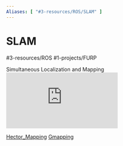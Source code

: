 ```yaml
---
Aliases: [ "#3-resources/ROS/SLAM" ]
---
```

# SLAM
#3-resources/ROS #1-projects/FURP

Simultaneous Localization and Mapping
![Pasted image 20240625153031.png](https://github.com/FURP-2023-2024/Zaihong_Weekly_Log/blob/main/Notes/Pasted%20image%2020240625153031.png.md)

[Hector_Mapping](https://github.com/FURP-2023-2024/Zaihong_Weekly_Log/blob/main/Notes/Hector_Mapping.md)
[Gmapping](https://github.com/FURP-2023-2024/Zaihong_Weekly_Log/blob/main/Notes/Gmapping.md)
